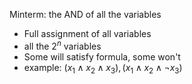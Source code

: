 Minterm: the AND of all the variables
- Full assignment of all variables
- all the $2^n$ variables
- Some will satisfy formula, some won't
- example:
	$(x_1 \land x_2 \land x_3), (x_1 \land x_2 \land \lnot x_3)$
	
